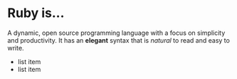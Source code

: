 # Ruby is...

A dynamic, open source programming language with a focus on simplicity and productivity. It has an **elegant** syntax that is *natural* to read and easy to write.

- list item
- list item